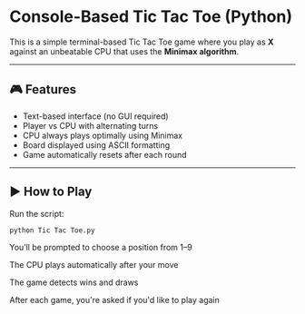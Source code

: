 # Console-Based Tic Tac Toe (Python)

This is a simple terminal-based Tic Tac Toe game where you play as **X** against an unbeatable CPU that uses the **Minimax algorithm**.

---

## 🎮 Features

- Text-based interface (no GUI required)
- Player vs CPU with alternating turns
- CPU always plays optimally using Minimax
- Board displayed using ASCII formatting
- Game automatically resets after each round

---

## ▶️ How to Play

Run the script:

```bash
python Tic Tac Toe.py
```
You’ll be prompted to choose a position from 1–9

The CPU plays automatically after your move

The game detects wins and draws

After each game, you're asked if you'd like to play again
